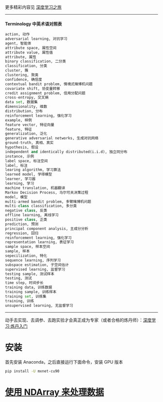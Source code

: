 更多精彩内容见  [深度学习之旅](https://q735613050.github.io/XinetStudio/)

-----

#### Terminology 中英术语对照表
```py
action, 动作
adversarial learning, 对抗学习
agent, 智能体
attribute space, 属性空间
attribute value, 属性值
attribute, 属性
binary classification, 二分类
classification, 分类
cluster, 簇
clustering, 聚类
confidence, 确信度
contextual bandit problem, 情境式赌博机问题
covariate shift, 协变量转移
credit assignment problem, 信用分配问题
cross-entropy, 交叉熵
data set, 数据集
dimensionality, 维数
distribution, 分布
reinforcement learning, 强化学习
example, 样例
feature vector, 特征向量
feature, 特征
generalization, 泛化
generative adversarial networks, 生成对抗网络
ground-truth, 真相、真实
hypothesis, 假设
independent and identically distributed(i.i.d), 独立同分布
instance, 示例
label space, 标注空间
label, 标注
learing algorithm, 学习算法
learned model, 学得模型
learner, 学习器
learning, 学习
machine translation, 机器翻译
Markov Decision Process, 马尔可夫决策过程
model, 模型
multi-armed bandit problem, 多臂赌博机问题
multi-class classification, 多分类
negative class, 反类
offline learning, 离线学习
positive class, 正类
prediction, 预测
principal component analysis, 主成分分析
regression, 回归
reinforcement learning, 强化学习
representation learning, 表征学习
sample space, 样本空间
sample, 样本
sepecilization, 特化
sequence learning, 序列学习
subspace estimation, 子空间估计
supervised learning, 监督学习
testing sample, 测试样本
testing, 测试
time step, 时间步长
training data, 训练数据
training sample, 训练样本
training set, 训练集
training, 训练
unsupervised learning, 无监督学习
```

-----

动手去实现、去调参、去跑实验才会真正成为专家（或者合格的炼丹师）：[深度学习·炼丹入门](https://zhuanlan.zhihu.com/p/23781756)

# 安装

首先安装 Anaconda，之后直接运行下面命令，安装 GPU 版本

```sh
pip install -U mxnet-cu90
```

# [使用 NDArray 来处理数据](http://zh.gluon.ai/chapter_crashcourse/ndarray.html)
